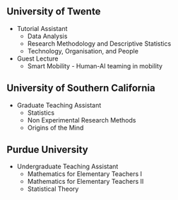 
## University of Twente
* Tutorial Assistant
  * Data Analysis
  * Research Methodology and Descriptive Statistics
  * Technology, Organisation, and People
* Guest Lecture
  * Smart Mobility - Human-AI teaming in mobility

## University of Southern California
* Graduate Teaching Assistant
  * Statistics
  * Non Experimental Research Methods
  * Origins of the Mind

## Purdue University
* Undergraduate Teaching Assistant
  * Mathematics for Elementary Teachers I
  * Mathematics for Elementary Teachers II
  * Statistical Theory
